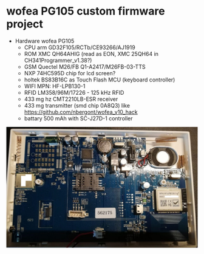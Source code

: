 # wofea PG105 custom firmware project

- Hardware wofea PG105
    - CPU arm GD32F105/RCTb/CE93266/AJ1919
    - ROM XMC QH64AHIG (read as EON, XMC 25QH64 in CH341Programmer_v1.38?)
    - GSM Quectel M26/FB Q1-A2417/M26FB-03-TTS
    - NXP 74HC595D chip for lcd screen?
    - holtek BS83B16C as Touch Flash MCU (keyboard controller)
    - WIFI MPN: HF-LPB130-1
    - RFID LM358/96M/17226  - 125 kHz RFID
    - 433 mg hz CMT2210LB-ESR receiver
    - 433 mg transmitter (smd chip 0A8Q3) like https://github.com/nbergont/wofea_v10_hack
    - battary 500 mAh with SC-J27D-1 controller
    
 <img src="pics/back.jpg" alt="drawing" width="1000"/>

